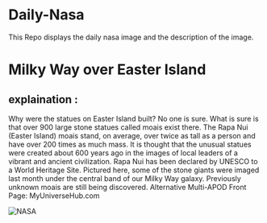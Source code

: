 # Daily-Nasa

This Repo displays the daily nasa image and the description of the image.

<!--NASA-->
# Milky Way over Easter Island
## explaination :

Why were the statues on Easter Island built?  No one is sure.  What is sure is that over 900 large stone statues called moais exist there.  The Rapa Nui (Easter Island) moais stand, on average, over twice as tall as a person and have over 200 times as much mass.  It is thought that the unusual statues were created about 600 years ago in the images of local leaders of a vibrant and ancient civilization.  Rapa Nui has been declared by UNESCO to a World Heritage Site. Pictured here, some of the stone giants were imaged last month under the central band of our Milky Way galaxy.  Previously unknown moais are still being discovered.    Alternative Multi-APOD Front Page: MyUniverseHub.com

![NASA](https://apod.nasa.gov/apod/image/2411/IslandMoai_Dury_960.jpg)
<!--/NASA-->